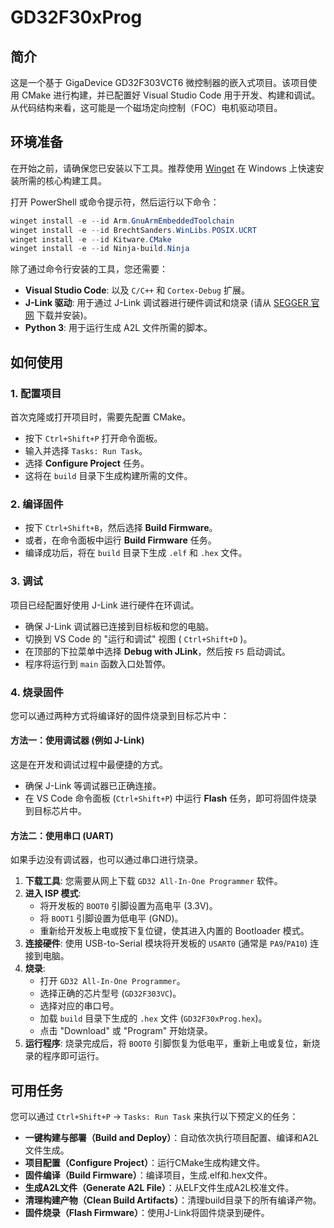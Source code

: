 # GD32F30xProg

## 简介

这是一个基于 GigaDevice GD32F303VCT6 微控制器的嵌入式项目。该项目使用 CMake 进行构建，并已配置好 Visual Studio Code 用于开发、构建和调试。从代码结构来看，这可能是一个磁场定向控制（FOC）电机驱动项目。

## 环境准备

在开始之前，请确保您已安装以下工具。推荐使用 [Winget](https://learn.microsoft.com/en-us/windows/package-manager/winget/) 在 Windows 上快速安装所需的核心构建工具。

打开 PowerShell 或命令提示符，然后运行以下命令：

```powershell
winget install -e --id Arm.GnuArmEmbeddedToolchain
winget install -e --id BrechtSanders.WinLibs.POSIX.UCRT
winget install -e --id Kitware.CMake
winget install -e --id Ninja-build.Ninja
```

除了通过命令行安装的工具，您还需要：

*   **Visual Studio Code**: 以及 `C/C++` 和 `Cortex-Debug` 扩展。
*   **J-Link 驱动**: 用于通过 J-Link 调试器进行硬件调试和烧录 (请从 [SEGGER 官网](https://www.segger.com/downloads/jlink/) 下载并安装)。
*   **Python 3**: 用于运行生成 A2L 文件所需的脚本。

## 如何使用

### 1. 配置项目

首次克隆或打开项目时，需要先配置 CMake。

*   按下 `Ctrl+Shift+P` 打开命令面板。
*   输入并选择 `Tasks: Run Task`。
*   选择 **Configure Project** 任务。
*   这将在 `build` 目录下生成构建所需的文件。

### 2. 编译固件

*   按下 `Ctrl+Shift+B`，然后选择 **Build Firmware**。
*   或者，在命令面板中运行 **Build Firmware** 任务。
*   编译成功后，将在 `build` 目录下生成 `.elf` 和 `.hex` 文件。

### 3. 调试

项目已经配置好使用 J-Link 进行硬件在环调试。

*   确保 J-Link 调试器已连接到目标板和您的电脑。
*   切换到 VS Code 的 "运行和调试" 视图 ( `Ctrl+Shift+D` )。
*   在顶部的下拉菜单中选择 **Debug with JLink**，然后按 `F5` 启动调试。
*   程序将运行到 `main` 函数入口处暂停。

### 4. 烧录固件

您可以通过两种方式将编译好的固件烧录到目标芯片中：

#### 方法一：使用调试器 (例如 J-Link)

这是在开发和调试过程中最便捷的方式。

*   确保 J-Link 等调试器已正确连接。
*   在 VS Code 命令面板 (`Ctrl+Shift+P`) 中运行 **Flash** 任务，即可将固件烧录到目标芯片中。

#### 方法二：使用串口 (UART)

如果手边没有调试器，也可以通过串口进行烧录。

1.  **下载工具**: 您需要从网上下载 `GD32 All-In-One Programmer` 软件。
2.  **进入 ISP 模式**:
    *   将开发板的 `BOOT0` 引脚设置为高电平 (3.3V)。
    *   将 `BOOT1` 引脚设置为低电平 (GND)。
    *   重新给开发板上电或按下复位键，使其进入内置的 Bootloader 模式。
3.  **连接硬件**: 使用 USB-to-Serial 模块将开发板的 `USART0` (通常是 `PA9`/`PA10`) 连接到电脑。
4.  **烧录**:
    *   打开 `GD32 All-In-One Programmer`。
    *   选择正确的芯片型号 (`GD32F303VC`)。
    *   选择对应的串口号。
    *   加载 `build` 目录下生成的 `.hex` 文件 (`GD32F30xProg.hex`)。
    *   点击 "Download" 或 "Program" 开始烧录。
5.  **运行程序**: 烧录完成后，将 `BOOT0` 引脚恢复为低电平，重新上电或复位，新烧录的程序即可运行。

## 可用任务

您可以通过 `Ctrl+Shift+P` -> `Tasks: Run Task` 来执行以下预定义的任务：

*   **一键构建与部署（Build and Deploy）**：自动依次执行项目配置、编译和A2L文件生成。
*   **项目配置（Configure Project）**：运行CMake生成构建文件。
*   **固件编译（Build Firmware）**：编译项目，生成.elf和.hex文件。
*   **生成A2L文件（Generate A2L File）**：从ELF文件生成A2L校准文件。
*   **清理构建产物（Clean Build Artifacts）**：清理build目录下的所有编译产物。
*   **固件烧录（Flash Firmware）**：使用J-Link将固件烧录到硬件。
